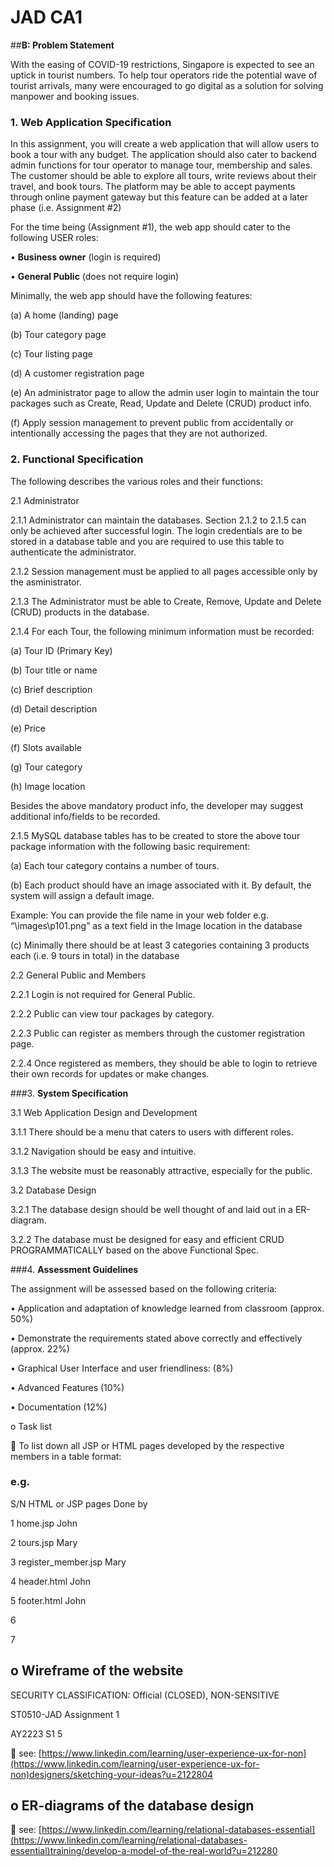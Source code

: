 # JAD CA1


##**B: Problem Statement**

With the easing of COVID-19 restrictions, Singapore is expected to see an uptick in tourist
numbers. To help tour operators ride the potential wave of tourist arrivals, many were
encouraged to go digital as a solution for solving manpower and booking issues.

### 1. **Web Application Specification**

In this assignment, you will create a web application that will allow users to book a tour with
any budget. The application should also cater to backend admin functions for tour operator to
manage tour, membership and sales.
The customer should be able to explore all tours, write reviews about their travel, and book
tours. The platform may be able to accept payments through online payment gateway but this
feature can be added at a later phase (i.e. Assignment #2)

For the time being (Assignment #1), the web app should cater to the following USER roles:

• **Business owner** (login is required)

• **General Public** (does not require login)

Minimally, the web app should have the following features:

(a) A home (landing) page

(b) Tour category page

(c) Tour listing page

(d) A customer registration page

(e) An administrator page to allow the admin user login to maintain the tour packages
such as Create, Read, Update and Delete (CRUD) product info.

(f) Apply session management to prevent public from accidentally or intentionally
accessing the pages that they are not authorized.

### 2. **Functional Specification**

The following describes the various roles and their functions:

2.1 Administrator

2.1.1 Administrator can maintain the databases. Section 2.1.2 to 2.1.5 can only be
achieved after successful login. The login credentials are to be stored in a database
table and you are required to use this table to authenticate the administrator.

2.1.2 Session management must be applied to all pages accessible only by the
asministrator.

2.1.3 The Administrator must be able to Create, Remove, Update and Delete (CRUD)
products in the database.

2.1.4 For each Tour, the following minimum information must be recorded:

(a) Tour ID (Primary Key)

(b) Tour title or name

(c) Brief description

(d) Detail description

(e) Price

(f) Slots available

(g) Tour category

(h) Image location

Besides the above mandatory product info, the developer may suggest additional
info/fields to be recorded.

2.1.5 MySQL database tables has to be created to store the above tour package information
with the following basic requirement:

(a) Each tour category contains a number of tours.

(b) Each product should have an image associated with it. By default, the system will
assign a default image.

Example: You can provide the file name in your web folder e.g.
“\images\p101.png” as a text field in the Image location in the database

(c) Minimally there should be at least 3 categories containing 3 products each (i.e. 9
tours in total) in the database

2.2 General Public and Members

2.2.1 Login is not required for General Public.

2.2.2 Public can view tour packages by category.

2.2.3 Public can register as members through the customer registration page.

2.2.4 Once registered as members, they should be able to login to retrieve their own
records for updates or make changes.

###3. **System Specification**

3.1 Web Application Design and Development

3.1.1 There should be a menu that caters to users with different roles.

3.1.2 Navigation should be easy and intuitive.

3.1.3 The website must be reasonably attractive, especially for the public.

3.2 Database Design

3.2.1 The database design should be well thought of and laid out in a ER-diagram.

3.2.2 The database must be designed for easy and efficient CRUD
PROGRAMMATICALLY based on the above Functional Spec.

###4. **Assessment Guidelines**

The assignment will be assessed based on the following criteria:

• Application and adaptation of knowledge learned from classroom (approx. 50%)

• Demonstrate the requirements stated above correctly and effectively (approx. 22%)

• Graphical User Interface and user friendliness: (8%)

• Advanced Features (10%)

• Documentation (12%)

o Task list

 To list down all JSP or HTML pages developed by the respective
members in a table format:

### e.g.
S/N HTML or JSP pages Done by

1 home.jsp John

2 tours.jsp Mary

3 register_member.jsp Mary

4 header.html John

5 footer.html John

6

7

## o Wireframe of the website

SECURITY CLASSIFICATION: Official (CLOSED), NON-SENSITIVE

ST0510-JAD Assignment 1

AY2223 S1 5

 see: [https://www.linkedin.com/learning/user-experience-ux-for-non](https://www.linkedin.com/learning/user-experience-ux-for-non)designers/sketching-your-ideas?u=2122804

## o ER-diagrams of the database design

 see: [https://www.linkedin.com/learning/relational-databases-essential](https://www.linkedin.com/learning/relational-databases-essential)training/develop-a-model-of-the-real-world?u=212280
